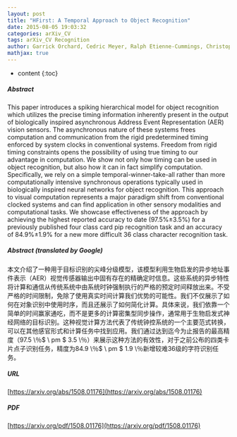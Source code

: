 ```yaml
---
layout: post
title: "HFirst: A Temporal Approach to Object Recognition"
date: 2015-08-05 19:03:32
categories: arXiv_CV
tags: arXiv_CV Recognition
author: Garrick Orchard, Cedric Meyer, Ralph Etienne-Cummings, Christoph Posch, Nitish Thakor, Ryad Benosman
mathjax: true
---
```


* content
{:toc}

##### Abstract
This paper introduces a spiking hierarchical model for object recognition which utilizes the precise timing information inherently present in the output of biologically inspired asynchronous Address Event Representation (AER) vision sensors. The asynchronous nature of these systems frees computation and communication from the rigid predetermined timing enforced by system clocks in conventional systems. Freedom from rigid timing constraints opens the possibility of using true timing to our advantage in computation. We show not only how timing can be used in object recognition, but also how it can in fact simplify computation. Specifically, we rely on a simple temporal-winner-take-all rather than more computationally intensive synchronous operations typically used in biologically inspired neural networks for object recognition. This approach to visual computation represents a major paradigm shift from conventional clocked systems and can find application in other sensory modalities and computational tasks. We showcase effectiveness of the approach by achieving the highest reported accuracy to date (97.5\%$\pm$3.5\%) for a previously published four class card pip recognition task and an accuracy of 84.9\%$\pm$1.9\% for a new more difficult 36 class character recognition task.

##### Abstract (translated by Google)
本文介绍了一种用于目标识别的尖峰分级模型，该模型利用生物启发的异步地址事件表示（AER）视觉传感器输出中固有存在的精确定时信息。这些系统的异步特性将计算和通信从传统系统中由系统时钟强制执行的严格的预定时间释放出来。不受严格的时间限制，免除了使用真实时间计算我们优势的可能性。我们不仅展示了如何在对象识别中使用时序，而且还展示了如何简化计算。具体来说，我们依靠一个简单的时间赢家通吃，而不是更多的计算密集型同步操作，通常用于生物启发式神经网络的目标识别。这种视觉计算方法代表了传统钟控系统的一个主要范式转换，可以在其他感官形式和计算任务中找到应用。我们通过达到迄今为止报告的最高精度（97.5 \％$ \ pm $ 3.5 \％）来展示这种方法的有效性，对于之前公布的四类卡片点子识别任务，精度为84.9 \％$ \ pm $ 1.9 \％新增较难36级的字符识别任务。

##### URL
[https://arxiv.org/abs/1508.01176](https://arxiv.org/abs/1508.01176)

##### PDF
[https://arxiv.org/pdf/1508.01176](https://arxiv.org/pdf/1508.01176)

